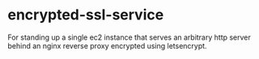 # encrypted-ssl-service

For standing up a single ec2 instance that serves an arbitrary http server behind an nginx reverse proxy encrypted using letsencrypt. 